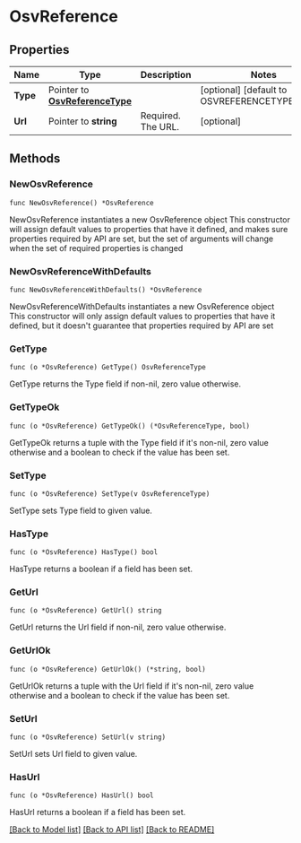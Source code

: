 # OsvReference

## Properties

Name | Type | Description | Notes
------------ | ------------- | ------------- | -------------
**Type** | Pointer to [**OsvReferenceType**](OsvReferenceType.md) |  | [optional] [default to OSVREFERENCETYPE_NONE]
**Url** | Pointer to **string** | Required. The URL. | [optional] 

## Methods

### NewOsvReference

`func NewOsvReference() *OsvReference`

NewOsvReference instantiates a new OsvReference object
This constructor will assign default values to properties that have it defined,
and makes sure properties required by API are set, but the set of arguments
will change when the set of required properties is changed

### NewOsvReferenceWithDefaults

`func NewOsvReferenceWithDefaults() *OsvReference`

NewOsvReferenceWithDefaults instantiates a new OsvReference object
This constructor will only assign default values to properties that have it defined,
but it doesn't guarantee that properties required by API are set

### GetType

`func (o *OsvReference) GetType() OsvReferenceType`

GetType returns the Type field if non-nil, zero value otherwise.

### GetTypeOk

`func (o *OsvReference) GetTypeOk() (*OsvReferenceType, bool)`

GetTypeOk returns a tuple with the Type field if it's non-nil, zero value otherwise
and a boolean to check if the value has been set.

### SetType

`func (o *OsvReference) SetType(v OsvReferenceType)`

SetType sets Type field to given value.

### HasType

`func (o *OsvReference) HasType() bool`

HasType returns a boolean if a field has been set.

### GetUrl

`func (o *OsvReference) GetUrl() string`

GetUrl returns the Url field if non-nil, zero value otherwise.

### GetUrlOk

`func (o *OsvReference) GetUrlOk() (*string, bool)`

GetUrlOk returns a tuple with the Url field if it's non-nil, zero value otherwise
and a boolean to check if the value has been set.

### SetUrl

`func (o *OsvReference) SetUrl(v string)`

SetUrl sets Url field to given value.

### HasUrl

`func (o *OsvReference) HasUrl() bool`

HasUrl returns a boolean if a field has been set.


[[Back to Model list]](../README.md#documentation-for-models) [[Back to API list]](../README.md#documentation-for-api-endpoints) [[Back to README]](../README.md)


